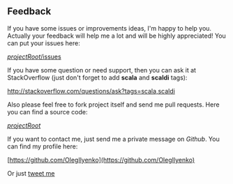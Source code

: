 ## Feedback

If you have some issues or improvements ideas, I'm happy to help you. Actually your feedback will help me
a lot and will be highly appreciated! You can put your issues here:

[$projectRoot$/issues]($projectRoot$/issues)

If you have some question or need support, then you can ask it at StackOverflow
(just don't forget to add **scala** and **scaldi** tags):

http://stackoverflow.com/questions/ask?tags=scala,scaldi

Also please feel free to fork project itself and send me pull requests. Here you can find a source code:

[$projectRoot$]($projectRoot$)

If you want to contact me, just send me a private message on *Github*. You can find my profile here:

[https://github.com/OlegIlyenko](https://github.com/OlegIlyenko)

Or just [tweet me](https://twitter.com/#!/easyangel)